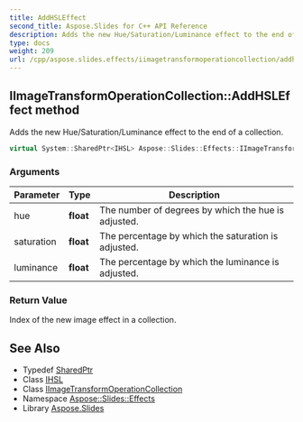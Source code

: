 ```yaml
---
title: AddHSLEffect
second_title: Aspose.Slides for C++ API Reference
description: Adds the new Hue/Saturation/Luminance effect to the end of a collection.
type: docs
weight: 209
url: /cpp/aspose.slides.effects/iimagetransformoperationcollection/addhsleffect/
---
```

## IImageTransformOperationCollection::AddHSLEffect method


Adds the new Hue/Saturation/Luminance effect to the end of a collection.

```cpp
virtual System::SharedPtr<IHSL> Aspose::Slides::Effects::IImageTransformOperationCollection::AddHSLEffect(float hue, float saturation, float luminance)=0
```


### Arguments

| Parameter | Type | Description |
| --- | --- | --- |
| hue | **float** | The number of degrees by which the hue is adjusted. |
| saturation | **float** | The percentage by which the saturation is adjusted. |
| luminance | **float** | The percentage by which the luminance is adjusted. |

### Return Value

Index of the new image effect in a collection.

## See Also

* Typedef [SharedPtr](../../../system/sharedptr/)
* Class [IHSL](../../ihsl/)
* Class [IImageTransformOperationCollection](../)
* Namespace [Aspose::Slides::Effects](../../)
* Library [Aspose.Slides](../../../)
